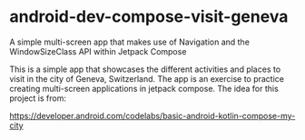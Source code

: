# android-dev-compose-visit-geneva
A simple multi-screen app that makes use of Navigation and the WindowSizeClass API within Jetpack Compose

This is a simple app that showcases the different activities and places to visit in the city of
Geneva, Switzerland. The app is an exercise to practice creating multi-screen applications in
jetpack compose. The idea for this project is from:

https://developer.android.com/codelabs/basic-android-kotlin-compose-my-city
